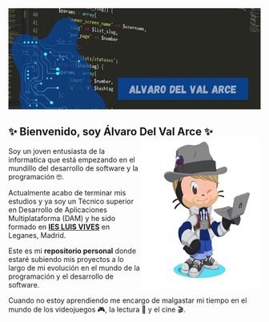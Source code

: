 <img src="resources/images/banner.png">

##  ✨ Bienvenido, soy Álvaro Del Val Arce ✨ <img src="resources/images/octogato.png" width="240" height="300" align=right>


Soy un joven entusiasta de la informatica que está empezando en el mundillo del desarrollo de software y la programación 🤓.

Actualmente acabo de terminar mis estudios y ya soy un Técnico superior en Desarrollo de Aplicaciones Multiplataforma (DAM) y he sido formado en  **[IES LUIS VIVES]** en Leganes, Madrid.

[IES LUIS VIVES]: https://www.iesluisvives.es/

Este es mi **repositorio personal** donde estaré subiendo mis proyectos a lo largo de mi evolución en el mundo de la programación y el desarrollo de software.

Cuando no estoy aprendiendo me encargo de malgastar mi tiempo en el mundo de los videojuegos 🎮, la lectura 📘 y el cine 🎬.



